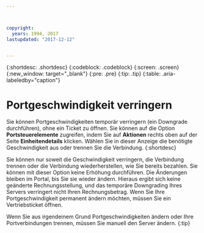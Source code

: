 ```yaml
---



copyright:
  years: 1994, 2017
lastupdated: "2017-12-12"


---
```


{:shortdesc: .shortdesc}
{:codeblock: .codeblock}
{:screen: .screen}
{:new_window: target="_blank"}
{:pre: .pre}
{:tip: .tip}
{:table: .aria-labeledby="caption"}

# Portgeschwindigkeit verringern

Sie können Portgeschwindigkeiten temporär verringern (ein Downgrade durchführen), ohne ein Ticket zu öffnen. Sie können auf die Option **Portsteuerelemente** zugreifen, indem Sie auf **Aktionen** rechts oben auf der Seite **Einheitendetails** klicken. Wählen Sie in dieser Anzeige die benötigte Geschwindigkeit aus oder trennen Sie die Verbindung.
{:shortdesc}

Sie können nur soweit die Geschwindigkeit verringern, die Verbindung trennen oder die Verbindung wiederherstellen, wie Sie bereits bezahlen. Sie können mit dieser Option keine Erhöhung durchführen. Die Änderungen bleiben im Portal, bis Sie sie wieder ändern. Hieraus ergibt sich keine geänderte Rechnungsstellung, und das temporäre Downgrading Ihres Servers verringert nicht Ihren Rechnungsbetrag. Wenn Sie Ihre Portgeschwindigkeit permanent ändern möchten, müssen Sie ein Vertriebsticket öffnen.

Wenn Sie aus irgendeinem Grund Portgeschwindigkeiten ändern oder Ihre Portverbindungen trennen, müssen Sie manuell den Server ändern.
{:tip}
